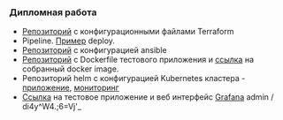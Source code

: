 ### Дипломная работа
- [Репозиторий](https://gitlab.com/MADXBOCT/diplom-infra/-/tree/main/terraform) с конфигурационными файлами Terraform 
- Pipeline. [Пример](https://gitlab.com/MADXBOCT/diplom-infra/-/jobs/6359020140) deploy. 
- [Репозиторий](https://gitlab.com/MADXBOCT/diplom-infra/-/tree/main/ansible) с конфигурацией ansible 
- [Репозиторий](https://gitlab.com/MADXBOCT/diplom-app) с Dockerfile тестового приложения и [ссылка](https://gitlab.com/MADXBOCT/diplom-app/container_registry/6119960) на собранный docker image.
- Репозиторий helm с конфигурацией Kubernetes кластера - [приложение](https://gitlab.com/MADXBOCT/diplom-app/-/tree/main/helm/hello-world), [мониторинг](https://gitlab.com/MADXBOCT/diplom-infra/-/tree/main/monitoring)
- [Ссылка](http://51.250.95.225/) на тестовое приложение и веб интерфейс [Grafana](http://158.160.111.196:30010/dashboards/f/f7e76a4b-d46f-44b3-a54e-dcf6a7cc8144/default) admin / di4y^W4.;6=Vj'_
